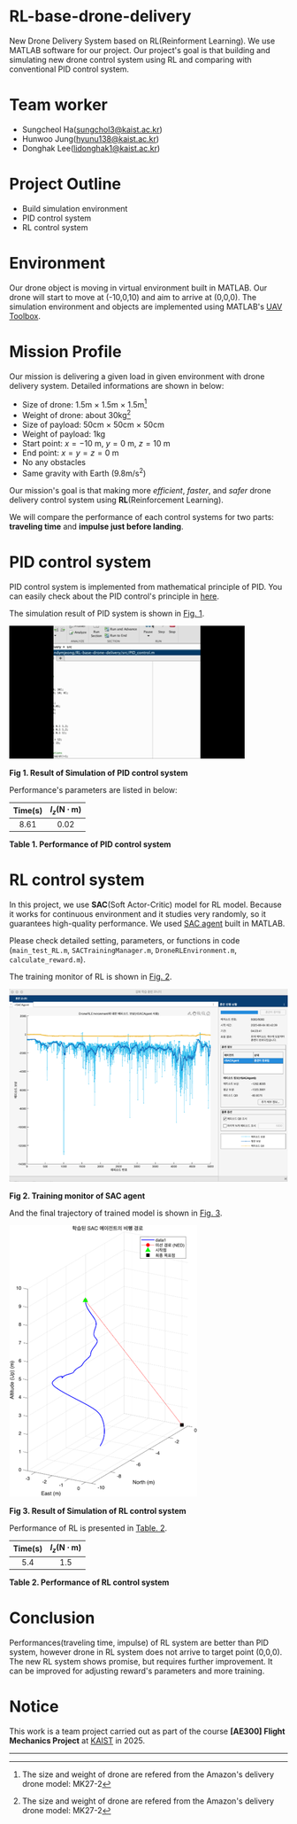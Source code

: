 # RL-base-drone-delivery
New Drone Delivery System based on RL(Reinforment Learning).
We use MATLAB software for our project.
Our project's goal is that building and simulating new drone control system using RL and comparing with conventional PID control system.

# Team worker
- Sungcheol Ha(sungchol3@kaist.ac.kr)
- Hunwoo Jung(hyunu138@kaist.ac.kr)
- Donghak Lee(lidonghak1@kaist.ac.kr)

# Project Outline
- Build simulation environment
- PID control system
- RL control system

# Environment
Our drone object is moving in virtual environment built in MATLAB.
Our drone will start to move at (-10,0,10) and aim to arrive at (0,0,0). The simulation environment and objects are implemented using MATLAB's [UAV Toolbox](https://kr.mathworks.com/products/uav.html).

# Mission Profile
Our mission is delivering a given load in given environment with drone delivery system. Detailed informations are shown in below:

- Size of drone: 1.5m $\times$ 1.5m $\times$ 1.5m[^ref-drone]
- Weight of drone: about 30kg[^ref-drone]
- Size of payload: 50cm $\times$ 50cm $\times$ 50cm
- Weight of payload: 1kg
- Start point: $x = -10$ m, $y = 0$ m, $z = 10$ m
- End point: $x = y = z = 0$ m
- No any obstacles
- Same gravity with Earth ($9.8 \mathrm{m/s^2}$)

Our mission's goal is that making more *efficient*, *faster*, and *safer* drone delivery control system using **RL**(Reinforcement Learning).

We will compare the performance of each control systems for two parts: **traveling time** and **impulse just before landing**.

# PID control system
PID control system is implemented from mathematical principle of PID. You can easily check about the PID control's principle in [here](https://en.wikipedia.org/wiki/Proportional%E2%80%93integral%E2%80%93derivative_controller).

The simulation result of PID system is shown in [Fig. 1](#fig1).

<a id="#fig1"></a>
![Simulation of PID](Result_PID.gif)

**Fig 1. Result of Simulation of PID control system**

Performance's parameters are listed in below:

Time(s) | $I_{z} (\mathrm{N \cdot m})$
:---: | :---:
8.61 | 0.02

**Table 1. Performance of PID control system**

# RL control system
In this project, we use **SAC**(Soft Actor-Critic) model for RL model. Because it works for continuous environment and it studies very randomly, so it guarantees high-quality performance. We used [SAC agent](https://www.mathworks.com/help/reinforcement-learning/ug/soft-actor-critic-agents.html) built in MATLAB.

Please check detailed setting, parameters, or functions in code (`main_test_RL.m`, `SACTrainingManager.m`, `DroneRLEnvironment.m`, `calculate_reward.m`).

The training monitor of RL is shown in [Fig. 2](#fig2).

<a id="fig2"></a>
![Training monitor of SAC Agent](RL_Training_Result.png)

**Fig 2. Training monitor of SAC agent**

And the final trajectory of trained model is shown in [Fig. 3](#fig3).

<a id="fig3"></a>
![Simulation of RL](Result_RL.png)

**Fig 3. Result of Simulation of RL control system**

Performance of RL is presented in [Table. 2](#tab2).
<a id="tab2"></a>

Time(s) | $I_{z} (\mathrm{N \cdot m})$
:---: | :---:
5.4 | 1.5

**Table 2. Performance of RL control system**

# Conclusion
Performances(traveling time, impulse) of RL system are better than PID system, however drone in RL system does not arrive to target point (0,0,0). The new RL system shows promise, but requires further improvement. It can be improved for adjusting reward's parameters and more training.

# Notice
This work is a team project carried out as part of the course **[AE300] Flight Mechanics Project** at [KAIST](https://wwww.kaist.ac.kr) in 2025.

---

[^ref-drone]: The size and weight of drone are refered from the Amazon's delivery drone model: MK27-2